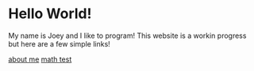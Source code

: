 # Hello World!

My name is Joey and I like to program! This website is a workin progress but here are a few simple links!

[about me](./html/aboutme.html)
[math test](./html/math.html)
